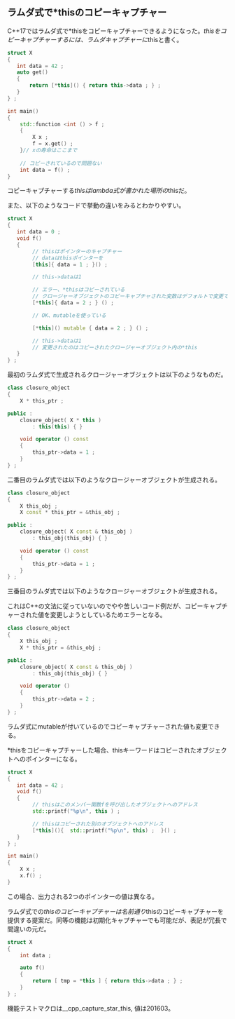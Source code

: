 ## ラムダ式で*thisのコピーキャプチャー

C++17ではラムダ式で*thisをコピーキャプチャーできるようになった。*thisをコピーキャプチャーするには、ラムダキャプチャーに*thisと書く。

~~~cpp
struct X
{
   int data = 42 ;
   auto get()
   {
       return [*this]() { return this->data ; } ;
   }
} ;

int main()
{
    std::function <int () > f ;
    {
        X x ;
        f = x.get() ;
    }// xの寿命はここまで
    
    // コピーされているので問題ない
    int data = f() ;
}
~~~

コピーキャプチャーする*thisはlambda式が書かれた場所の*thisだ。

また、以下のようなコードで挙動の違いをみるとわかりやすい。

~~~cpp
struct X
{
   int data = 0 ;
   void f()
   {
        // thisはポインターのキャプチャー
        // dataはthisポインターを
        [this]{ data = 1 ; }() ;

        // this->dataは1

        // エラー、*thisはコピーされている
        // クロージャーオブジェクトのコピーキャプチャされた変数はデフォルトで変更できない
        [*this]{ data = 2 ; } () ;

        // OK、mutableを使っている

        [*this]() mutable { data = 2 ; } () ;

        // this->dataは1
        // 変更されたのはコピーされたクロージャーオブジェクト内の*this        
   }
} ;
~~~

最初のラムダ式で生成されるクロージャーオブジェクトは以下のようなものだ。
~~~c++
class closure_object
{
    X * this_ptr ;

public :
    closure_object( X * this )
        : this(this) { }

    void operator () const
    {
        this_ptr->data = 1 ;
    }
} ;
~~~

二番目のラムダ式では以下のようなクロージャーオブジェクトが生成される。



~~~c++
class closure_object
{
    X this_obj ;
    X const * this_ptr = &this_obj ;

public :
    closure_object( X const & this_obj )
        : this_obj(this_obj) { }

    void operator () const
    {
        this_ptr->data = 1 ;
    }
} ;
~~~

三番目のラムダ式では以下のようなクロージャーオブジェクトが生成される。

これはC++の文法に従っていないのでやや苦しいコード例だが、コピーキャプチャーされた値を変更しようとしているためエラーとなる。

~~~c++
class closure_object
{
    X this_obj ;
    X * this_ptr = &this_obj ;

public :
    closure_object( X const & this_obj )
        : this_obj(this_obj) { }

    void operator ()
    {
        this_ptr->data = 2 ;
    }
} ;
~~~

ラムダ式にmutableが付いているのでコピーキャプチャーされた値も変更できる。

*thisをコピーキャプチャーした場合、thisキーワードはコピーされたオブジェクトへのポインターになる。


~~~cpp
struct X
{
   int data = 42 ;
   void f()
   {
        // thisはこのメンバー関数fを呼び出したオブジェクトへのアドレス
        std::printf("%p\n", this ) ;

        // thisはコピーされた別のオブジェクトへのアドレス
        [*this](){  std::printf("%p\n", this) ;  }() ;
   }
} ;

int main()
{
    X x ;
    x.f() ;
}
~~~

この場合、出力される2つのポインターの値は異なる。

ラムダ式での*thisのコピーキャプチャーは名前通り*thisのコピーキャプチャーを提供する提案だ。同等の機能は初期化キャプチャーでも可能だが、表記が冗長で間違いの元だ。

~~~cpp
struct X
{
    int data ;

    auto f()
    {
        return [ tmp = *this ] { return this->data ; } ;
    }
} ;
~~~

機能テストマクロは__cpp_capture_star_this, 値は201603。
